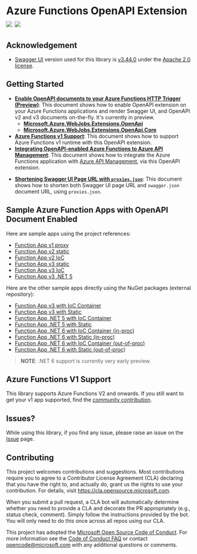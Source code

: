 # Azure Functions OpenAPI Extension [![](https://img.shields.io/nuget/dt/Microsoft.Azure.WebJobs.Extensions.OpenApi.svg)](https://www.nuget.org/packages/Microsoft.Azure.WebJobs.Extensions.OpenApi/) [![](https://img.shields.io/nuget/v/Microsoft.Azure.WebJobs.Extensions.OpenApi.svg)](https://www.nuget.org/packages/Microsoft.Azure.WebJobs.Extensions.OpenApi/) #

## Acknowledgement ##

* [Swagger UI](https://github.com/swagger-api/swagger-ui) version used for this library is [v3.44.0](https://github.com/swagger-api/swagger-ui/releases/tag/v3.44.0) under the [Apache 2.0 license](https://opensource.org/licenses/Apache-2.0).


## Getting Started ##

* [**Enable OpenAPI documents to your Azure Functions HTTP Trigger (Preview)**](docs/enable-open-api-endpoints.md): This document shows how to enable OpenAPI extension on your Azure Functions applications and render Swagger UI, and OpenAPI v2 and v3 documents on-the-fly. It's currently in preview.
  * [**Microsoft.Azure.WebJobs.Extensions.OpenApi**](docs/openapi.md)
  * [**Microsoft.Azure.WebJobs.Extensions.OpenApi.Core**](docs/openapi-core.md)
* [**Azure Functions v1 Support**](docs/azure-functions-v1-support.md): This document shows how to support Azure Functions v1 runtime with this OpenAPI extension.
* [**Integrating OpenAPI-enabled Azure Functions to Azure API Management**](docs/integrate-with-apim.md): This document shows how to integrate the Azure Functions application with [Azure API Management](https://docs.microsoft.com/azure/api-management/api-management-key-concepts?WT.mc_id=dotnet_0000_juyoo), via this OpenAPI extension.
<!-- * [**Integrating OpenAPI-enabled Azure Functions to Power Platform**](docs/integrate-with-powerplatform.md): This document shows how to integrate the Azure Functions application with [Power Platform](https://powerplatform.microsoft.com/?WT.mc_id=dotnet_0000_juyoo), via this OpenAPI extension. -->
* [**Shortening Swagger UI Page URL with `proxies.json`**](docs/shortening-swagger-ui-page-url.md): This document shows how to shorten both Swagger UI page URL and `swagger.json` document URL, using `proxies.json`.


## Sample Azure Function Apps with OpenAPI Document Enabled ##

Here are sample apps using the project references:

* [Function App v1 proxy](samples/Microsoft.Azure.WebJobs.Extensions.OpenApi.FunctionApp.V1Proxy)
* [Function App v2 static](samples/Microsoft.Azure.WebJobs.Extensions.OpenApi.FunctionApp.V2Static)
* [Function App v2 IoC](samples/Microsoft.Azure.WebJobs.Extensions.OpenApi.FunctionApp.V2IoC)
* [Function App v3 static](samples/Microsoft.Azure.WebJobs.Extensions.OpenApi.FunctionApp.V3Static)
* [Function App v3 IoC](samples/Microsoft.Azure.WebJobs.Extensions.OpenApi.FunctionApp.V3IoC)
* [Function App v3 .NET 5](samples/Microsoft.Azure.Functions.Worker.Extensions.OpenApi.FunctionApp.V3Net5)

Here are the other sample apps directly using the NuGet packages (external repository):

* [Function App v3 with IoC Container](https://github.com/justinyoo/azfunc-openapi-dotnet/tree/main/NetCoreApp31.FunctionApp.IoC)
* [Function App v3 with Static](https://github.com/justinyoo/azfunc-openapi-dotnet/tree/main/NetCoreApp31.FunctionApp.Static)
* [Function App .NET 5 with IoC Container](https://github.com/justinyoo/azfunc-openapi-dotnet/tree/main/Net50.FunctionApp.IoC)
* [Function App .NET 5 with Static](https://github.com/justinyoo/azfunc-openapi-dotnet/tree/main/Net50.FunctionApp.Static)
* [Function App .NET 6 with IoC Container (in-proc)](https://github.com/justinyoo/azfunc-openapi-dotnet/tree/main/Net60.FunctionApp.InProc.IoC)
* [Function App .NET 6 with Static (in-proc)](https://github.com/justinyoo/azfunc-openapi-dotnet/tree/main/Net60.FunctionApp.InProc.Static)
* [Function App .NET 6 with IoC Container (out-of-proc)](https://github.com/justinyoo/azfunc-openapi-dotnet/tree/main/Net60.FunctionApp.OutOfProc.IoC)
* [Function App .NET 6 with Static (out-of-proc)](https://github.com/justinyoo/azfunc-openapi-dotnet/tree/main/Net60.FunctionApp.OutOfProc.Static)

> **NOTE**: .NET 6 support is currently very early preview.


## Azure Functions V1 Support ##

This library supports Azure Functions V2 and onwards. If you still want to get your v1 app supported, find the [community contribution](https://github.com/aliencube/AzureFunctions.Extensions).


## Issues? ##

While using this library, if you find any issue, please raise an issue on the [Issue](https://github.com/Azure/azure-functions-openapi-extension/issues) page.


## Contributing ##

This project welcomes contributions and suggestions.  Most contributions require you to agree to a
Contributor License Agreement (CLA) declaring that you have the right to, and actually do, grant us
the rights to use your contribution. For details, visit https://cla.opensource.microsoft.com.

When you submit a pull request, a CLA bot will automatically determine whether you need to provide
a CLA and decorate the PR appropriately (e.g., status check, comment). Simply follow the instructions
provided by the bot. You will only need to do this once across all repos using our CLA.

This project has adopted the [Microsoft Open Source Code of Conduct](https://opensource.microsoft.com/codeofconduct/).
For more information see the [Code of Conduct FAQ](https://opensource.microsoft.com/codeofconduct/faq/) or
contact [opencode@microsoft.com](mailto:opencode@microsoft.com) with any additional questions or comments.

